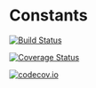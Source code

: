 # Constants

[![Build Status](https://travis-ci.org/Roger-luo/Constants.jl.svg?branch=master)](https://travis-ci.org/Roger-luo/Constants.jl)

[![Coverage Status](https://coveralls.io/repos/Roger-luo/Constants.jl/badge.svg?branch=master&service=github)](https://coveralls.io/github/Roger-luo/Constants.jl?branch=master)

[![codecov.io](http://codecov.io/github/Roger-luo/Constants.jl/coverage.svg?branch=master)](http://codecov.io/github/Roger-luo/Constants.jl?branch=master)
